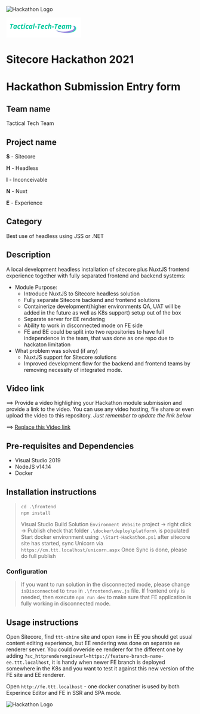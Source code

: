 ![Hackathon Logo](docs/images/hackathon.png?raw=true "Hackathon Logo")

![Hackathon Logo](docs/images/ttt-logo-small.png "Hackathon Logo")
# Sitecore Hackathon 2021

# Hackathon Submission Entry form

## Team name
Tactical Tech Team

## Project name
**S** - Sitecore

**H** - Headless

**I** - Inconceivable

**N** - Nuxt

**E** - Experience

## Category
Best use of headless using JSS or .NET

## Description
A local development headless installation of sitecore plus NuxtJS frontend experience together with fully separated frontend and backend systems:
  - Module Purpose:
    - Introduce NuxtJS to Sitecore headless solution
    - Fully separate Sitecore backend and frontend solutions
    - Containerize development(higher environments QA, UAT will be added in the future as well as K8s support) setup out of the box
    - Separate server for EE rendering
    - Ability to work in disconnected mode on FE side
    - FE and BE could be split into two repositories to have full independence in the team, that was done as one repo due to hackaton limitation
  - What problem was solved (if any)
    - NuxtJS support for Sitecore solutions
    - Improved development flow for the backend and frontend teams by removing necessity of integrated mode.

## Video link
⟹ Provide a video highlighing your Hackathon module submission and provide a link to the video. You can use any video hosting, file share or even upload the video to this repository. _Just remember to update the link below_

⟹ [Replace this Video link](#video-link)

## Pre-requisites and Dependencies
- Visual Studio 2019
- NodeJS v14.14
- Docker

## Installation instructions
> `cd .\frontend`  
> `npm install`
> 
> Visual Studio Build Solution
> `Environment Website` project -> right click -> Publish
> check that folder `.\docker\deploy\platform\` is populated
> Start docker environment using `.\Start-Hackathon.ps1`
> after sitecore site has started, sync Unicorn via `https://cm.ttt.localhost/unicorn.aspx`
> Once Sync is done, please do full publish

### Configuration
> If you want to run solution in the disconnected mode, please change `isDisconnected` to `true` in `.\frontend\env.js` file.
> If frontend only is needed, then execute `npm run dev` to make sure that FE application is fully working in disconnected mode.

## Usage instructions
Open Sitecore, find `ttt-shine` site and open `Home` in EE you should get usual content editing experience, but EE rendering was done on separate ee renderer server.
You could ovveride ee renderer for the different one by adding `?sc_httprenderengineurl=https://feature-branch-name-ee.ttt.localhost`, it is handy when newer FE branch is deployed somewhere in the K8s and you want to test it against this new version of the FE site and EE renderer.

Open `http://fe.ttt.localhost` - one docker conatiner is used by both Experince Editor and FE in SSR and SPA mode.

![Hackathon Logo](docs/images/hackathon.png?raw=true "Hackathon Logo")

